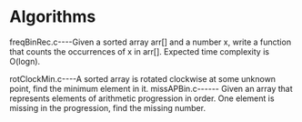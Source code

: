 # Algorithms
freqBinRec.c----Given a sorted array arr[] and a number x, write a function that counts the occurrences of x in arr[]. Expected time                       complexity is O(logn).

rotClockMin.c----A sorted array is rotated clockwise at some unknown point, find the minimum element in it. 
missAPBin.c------ Given an array that represents elements of arithmetic progression in order. One element is missing in the progression,                     find the missing number. 
